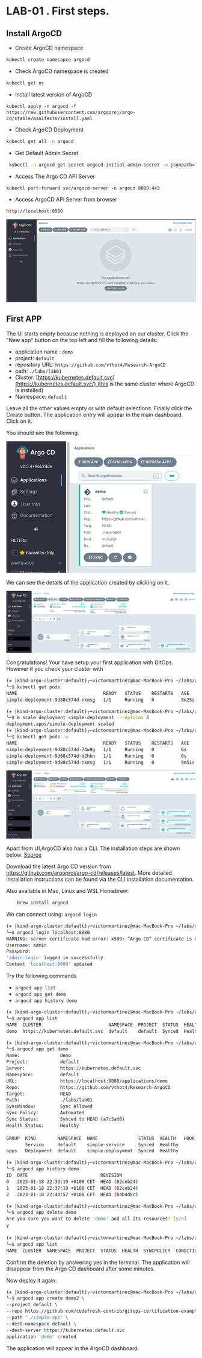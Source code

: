 # LAB-01 . First steps.

## Install ArgoCD

* Create ArgoCD namespace

```bash
kubectl create namesapce argocd
```

* Check ArgoCD namespace is created 

```bash
kubectl get ns
```

* Install latest version of ArgoCD 
```
kubectl apply -n argocd -f https://raw.githubusercontent.com/argoproj/argo-cd/stable/manifests/install.yaml
```

* Check ArgoCD Deployment
```bash
kubectl get all -n argocd
```

* Get Default Admin Secret
```bash
 kubectl -n argocd get secret argocd-initial-admin-secret -o jsonpath="{.data.password}" | base64 -d; echo
```

* Access The Argo CD API Server

```
kubectl port-forward svc/argocd-server -n argocd 8080:443
```

* Access ArgoCD API Server from browser
```bash
http://localhost:8080
```
![Argo Image](images/lab01_004.png)




## First APP

The UI starts empty because nothing is deployed on our cluster. Click the "New app" button on the top left and fill the following details:

- application name : `demo`
- project: `default`
- repository URL: `https://github.com/vthot4/Research-ArgoCD`
- path: `./labs/lab01`
- Cluster: [https://kubernetes.default.svc](https://kubernetes.default.svc/) (this is the same cluster where ArgoCD is installed)
- Namespace: `default`

Leave all the other values empty or with default selections. Finally click the Create button. The application entry will appear in the main dashboard. Click on it.

You should see the following.

![Argo Image](images/lab01_001.png)

We can see the details of the application created by clicking on it. 

![Argo Image](images/lab01_002.png)

Congratulations! Your have setup your first application with GitOps.
However if you check your cluster with

```bash
(⎈ |kind-argo-cluster:default)╭─victormartinez@mac-MacBook-Pro ~/labs/argocd
╰─$ kubectl get pods
NAME                                READY   STATUS    RESTARTS   AGE
simple-deployment-9d88c574d-nkmsg   1/1     Running   0          8m25s
```

```bash
(⎈ |kind-argo-cluster:default)╭─victormartinez@mac-MacBook-Pro ~/labs/argocd
╰─$ k scale deployment simple-deployment --replicas 3
deployment.apps/simple-deployment scaled
(⎈ |kind-argo-cluster:default)╭─victormartinez@mac-MacBook-Pro ~/labs/argocd
╰─$ kubectl get pods -w
NAME                                READY   STATUS    RESTARTS   AGE
simple-deployment-9d88c574d-74w9g   1/1     Running   0          6s
simple-deployment-9d88c574d-d2hkn   1/1     Running   0          6s
simple-deployment-9d88c574d-nkmsg   1/1     Running   0          9m51s
```
![Argo Image](images/lab01_003.png)


Apart from UI,ArgoCD also has a CLI. The installation steps are shown below. [Source](https://argo-cd.readthedocs.io/en/stable/getting_started/)

Download the latest Argo CD version from https://github.com/argoproj/argo-cd/releases/latest. More detailed installation instructions can be found via the CLI installation documentation.

Also available in Mac, Linux and WSL Homebrew:

```bash
    brew install argocd
```

We can connect using:  `argocd login`

```bash
(⎈ |kind-argo-cluster:default)╭─victormartinez@mac-MacBook-Pro ~/labs/argocd
╰─$ argocd login localhost:8080                                                       
WARNING: server certificate had error: x509: “Argo CD” certificate is not trusted. Proceed insecurely (y/n)? y
Username: admin
Password:
'admin:login' logged in successfully
Context 'localhost:8080' updated
```

Try the following commands
- `argocd app list`
- `argocd app get demo`
- `argocd app history demo`

```bash
(⎈ |kind-argo-cluster:default)╭─victormartinez@mac-MacBook-Pro ~/labs/argocd
╰─$ argocd app list
NAME  CLUSTER                         NAMESPACE  PROJECT  STATUS  HEALTH   SYNCPOLICY  CONDITIONS  REPO                                       PATH          TARGET
demo  https://kubernetes.default.svc  default    default  Synced  Healthy  Auto        <none>      https://github.com/vthot4/Research-ArgoCD  ./labs/lab01  HEAD
```

```bash
(⎈ |kind-argo-cluster:default)╭─victormartinez@mac-MacBook-Pro ~/labs/argocd
╰─$ argocd app get demo
Name:               demo
Project:            default
Server:             https://kubernetes.default.svc
Namespace:          default
URL:                https://localhost:8080/applications/demo
Repo:               https://github.com/vthot4/Research-ArgoCD
Target:             HEAD
Path:               ./labs/lab01
SyncWindow:         Sync Allowed
Sync Policy:        Automated
Sync Status:        Synced to HEAD (a7c5ad6)
Health Status:      Healthy

GROUP  KIND        NAMESPACE  NAME               STATUS  HEALTH   HOOK  MESSAGE
       Service     default    simple-service     Synced  Healthy        service/simple-service unchanged
apps   Deployment  default    simple-deployment  Synced  Healthy        deployment.apps/simple-deployment configured
```

```bash
(⎈ |kind-argo-cluster:default)╭─victormartinez@mac-MacBook-Pro ~/labs/argocd
╰─$ argocd app history demo
ID  DATE                           REVISION
0   2023-01-18 22:33:19 +0100 CET  HEAD (02ceb24)
1   2023-01-18 22:37:19 +0100 CET  HEAD (02ceb24)
2   2023-01-18 22:40:57 +0100 CET  HEAD (b4b4d8c)
```

```bash
(⎈ |kind-argo-cluster:default)╭─victormartinez@mac-MacBook-Pro ~/labs/argocd
╰─$ argocd app delete demo
Are you sure you want to delete 'demo' and all its resources? [y/n]
y

(⎈ |kind-argo-cluster:default)╭─victormartinez@mac-MacBook-Pro ~/labs/argocd
╰─$ argocd app list
NAME  CLUSTER  NAMESPACE  PROJECT  STATUS  HEALTH  SYNCPOLICY  CONDITIONS  REPO  PATH  TARGET
```

Confirm the deletion by answering yes in the terminal. The application will disappear from the Argo CD dashboard after some minutes.

Now deploy it again.


```bash
(⎈ |kind-argo-cluster:default)╭─victormartinez@mac-MacBook-Pro ~/labs/argocd
╰─$ argocd app create demo2 \                                                                     
--project default \
--repo https://github.com/codefresh-contrib/gitops-certification-examples \
--path "./simple-app" \
--dest-namespace default \
--dest-server https://kubernetes.default.svc
application 'demo' created
```

The application will appear in the ArgoCD dashboard.